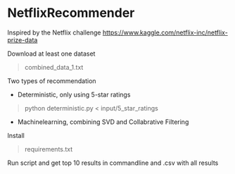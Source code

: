# NetflixRecommender

Inspired by the Netflix challenge
https://www.kaggle.com/netflix-inc/netflix-prize-data

Download at least one dataset
 > combined_data_1.txt

Two types of recommendation

- Deterministic, only using 5-star ratings

> python deterministic.py < input/5_star_ratings

- Machinelearning, combining SVD and Collabrative Filtering

Install 
> requirements.txt 

Run script and get top 10 results in commandline and .csv with all results